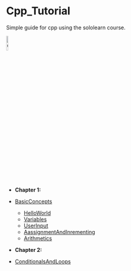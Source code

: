# Cpp_Tutorial


Simple guide for cpp using the sololearn course.


<img src="https://raw.githubusercontent.com/isocpp/logos/master/cpp_logo.png" alt="C++ Logo" width="10%" height="10%" />


* **Chapter 1:**  

* [BasicConcepts](https://github.com/KiLJ4EdeN/Cpp_Tutorial/tree/main/Cpp_Tutorial/BasicConcepts)
    * [HelloWorld](https://github.com/KiLJ4EdeN/Cpp_Tutorial/blob/main/Cpp_Tutorial/BasicConcepts/helloworld.cpp)
    * [Variables](https://github.com/KiLJ4EdeN/Cpp_Tutorial/blob/main/Cpp_Tutorial/BasicConcepts/vars.cpp)
    * [UserInput](https://github.com/KiLJ4EdeN/Cpp_Tutorial/blob/main/Cpp_Tutorial/BasicConcepts/user_input.cpp)
    * [AassignmentAndInrementing](https://github.com/KiLJ4EdeN/Cpp_Tutorial/blob/main/Cpp_Tutorial/BasicConcepts/assignment_and_increment.cpp)
    * [Arithmetics](https://github.com/KiLJ4EdeN/Cpp_Tutorial/blob/main/Cpp_Tutorial/BasicConcepts/arithmetic.cpp)
    

* **Chapter 2:** 

* [ConditionalsAndLoops](https://github.com/KiLJ4EdeN/Cpp_Tutorial/tree/main/Cpp_Tutorial/ConditionalsAndLoops)
